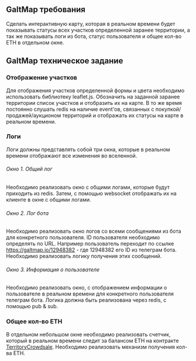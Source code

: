 ## GaltMap требования

Сделать интерактивную карту, которая в реальном времени будет показывать статусы
всех участков определенной заранее территории, а так же показывать логи из бота,
статус пользователя и общее кол-во ETH в отдельном окне.

## GaltMap техническое задание

### Отображение участков

Для отображения участков определенной формы и цвета необходимо использовать
библиотеку leaflet.js. Обозначить на заданной заранее территории список участков
и отобразить их на карте. В то же время постоянно слушать redis на наличие
event'ов, связанных с покупкой/продажей/аукционом территорий и отображать их
статусы на карте в реальном времени.

### Логи

Логи должны представлять собой три окна, которые в реальном времени отображают
все изменения во вселенной.

###### Окно 1. Общий лог

Необходимо реализовать окно с общими логами, которые будут приходить из redis.
Затем, с помощью websocket отображать их на клиенте в окне с общими логами.

###### Окно 2. Лог бота

Необходимо реализовать окно логов со всеми сообщениями из бота для конкретного
пользователя. ID пользователя необходимо определять по URL. Например
пользователь переходит по ссылке https://galtmap.io/12948382 - где 12948382 его
ID из телеграм бота. Необходимо реализовать логику получения этих сообщений.

###### Окно 3. Информация о пользователе

Необходимо реализовать окно, с отображением информации о пользователе в реальном
времени для конкретного пользователя телеграм бота. Логика должна быть 
реализована через redis, с помощью pub & sub.

### Общее кол-во ETH

В отдельном небольшом окне необходимо реализовать счетчик, который в реальном
времени следит за балансом ETH на контракте 
[TerritoryCrowdsale](https://github.com/andromedaspace/galtproject-docs/blob/master/ru/contracts/TerritoryCrowdsale.md).
Необходимо реализовать механизм получения кол-ва ETH.
